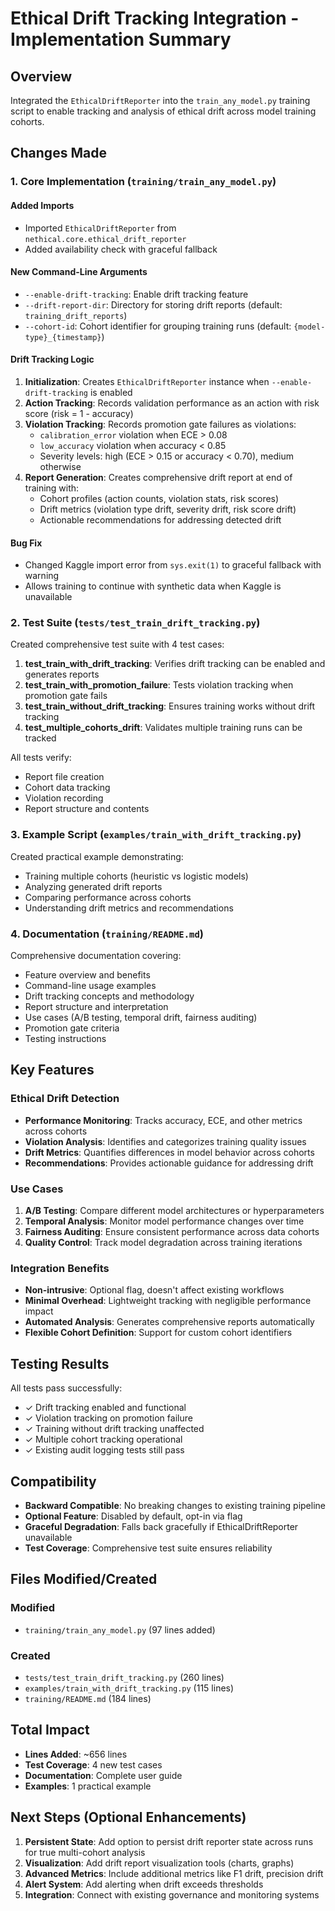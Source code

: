 # Ethical Drift Tracking Integration - Implementation Summary

## Overview
Integrated the `EthicalDriftReporter` into the `train_any_model.py` training script to enable tracking and analysis of ethical drift across model training cohorts.

## Changes Made

### 1. Core Implementation (`training/train_any_model.py`)

#### Added Imports
- Imported `EthicalDriftReporter` from `nethical.core.ethical_drift_reporter`
- Added availability check with graceful fallback

#### New Command-Line Arguments
- `--enable-drift-tracking`: Enable drift tracking feature
- `--drift-report-dir`: Directory for storing drift reports (default: `training_drift_reports`)
- `--cohort-id`: Cohort identifier for grouping training runs (default: `{model-type}_{timestamp}`)

#### Drift Tracking Logic
1. **Initialization**: Creates `EthicalDriftReporter` instance when `--enable-drift-tracking` is enabled
2. **Action Tracking**: Records validation performance as an action with risk score (risk = 1 - accuracy)
3. **Violation Tracking**: Records promotion gate failures as violations:
   - `calibration_error` violation when ECE > 0.08
   - `low_accuracy` violation when accuracy < 0.85
   - Severity levels: high (ECE > 0.15 or accuracy < 0.70), medium otherwise
4. **Report Generation**: Creates comprehensive drift report at end of training with:
   - Cohort profiles (action counts, violation stats, risk scores)
   - Drift metrics (violation type drift, severity drift, risk score drift)
   - Actionable recommendations for addressing detected drift

#### Bug Fix
- Changed Kaggle import error from `sys.exit(1)` to graceful fallback with warning
- Allows training to continue with synthetic data when Kaggle is unavailable

### 2. Test Suite (`tests/test_train_drift_tracking.py`)

Created comprehensive test suite with 4 test cases:

1. **test_train_with_drift_tracking**: Verifies drift tracking can be enabled and generates reports
2. **test_train_with_promotion_failure**: Tests violation tracking when promotion gate fails
3. **test_train_without_drift_tracking**: Ensures training works without drift tracking
4. **test_multiple_cohorts_drift**: Validates multiple training runs can be tracked

All tests verify:
- Report file creation
- Cohort data tracking
- Violation recording
- Report structure and contents

### 3. Example Script (`examples/train_with_drift_tracking.py`)

Created practical example demonstrating:
- Training multiple cohorts (heuristic vs logistic models)
- Analyzing generated drift reports
- Comparing performance across cohorts
- Understanding drift metrics and recommendations

### 4. Documentation (`training/README.md`)

Comprehensive documentation covering:
- Feature overview and benefits
- Command-line usage examples
- Drift tracking concepts and methodology
- Report structure and interpretation
- Use cases (A/B testing, temporal drift, fairness auditing)
- Promotion gate criteria
- Testing instructions

## Key Features

### Ethical Drift Detection
- **Performance Monitoring**: Tracks accuracy, ECE, and other metrics across cohorts
- **Violation Analysis**: Identifies and categorizes training quality issues
- **Drift Metrics**: Quantifies differences in model behavior across cohorts
- **Recommendations**: Provides actionable guidance for addressing drift

### Use Cases
1. **A/B Testing**: Compare different model architectures or hyperparameters
2. **Temporal Analysis**: Monitor model performance changes over time
3. **Fairness Auditing**: Ensure consistent performance across data cohorts
4. **Quality Control**: Track model degradation across training iterations

### Integration Benefits
- **Non-intrusive**: Optional flag, doesn't affect existing workflows
- **Minimal Overhead**: Lightweight tracking with negligible performance impact
- **Automated Analysis**: Generates comprehensive reports automatically
- **Flexible Cohort Definition**: Support for custom cohort identifiers

## Testing Results

All tests pass successfully:
- ✓ Drift tracking enabled and functional
- ✓ Violation tracking on promotion failure
- ✓ Training without drift tracking unaffected
- ✓ Multiple cohort tracking operational
- ✓ Existing audit logging tests still pass

## Compatibility

- **Backward Compatible**: No breaking changes to existing training pipeline
- **Optional Feature**: Disabled by default, opt-in via flag
- **Graceful Degradation**: Falls back gracefully if EthicalDriftReporter unavailable
- **Test Coverage**: Comprehensive test suite ensures reliability

## Files Modified/Created

### Modified
- `training/train_any_model.py` (97 lines added)

### Created
- `tests/test_train_drift_tracking.py` (260 lines)
- `examples/train_with_drift_tracking.py` (115 lines)
- `training/README.md` (184 lines)

## Total Impact
- **Lines Added**: ~656 lines
- **Test Coverage**: 4 new test cases
- **Documentation**: Complete user guide
- **Examples**: 1 practical example

## Next Steps (Optional Enhancements)

1. **Persistent State**: Add option to persist drift reporter state across runs for true multi-cohort analysis
2. **Visualization**: Add drift report visualization tools (charts, graphs)
3. **Advanced Metrics**: Include additional metrics like F1 drift, precision drift
4. **Alert System**: Add alerting when drift exceeds thresholds
5. **Integration**: Connect with existing governance and monitoring systems
